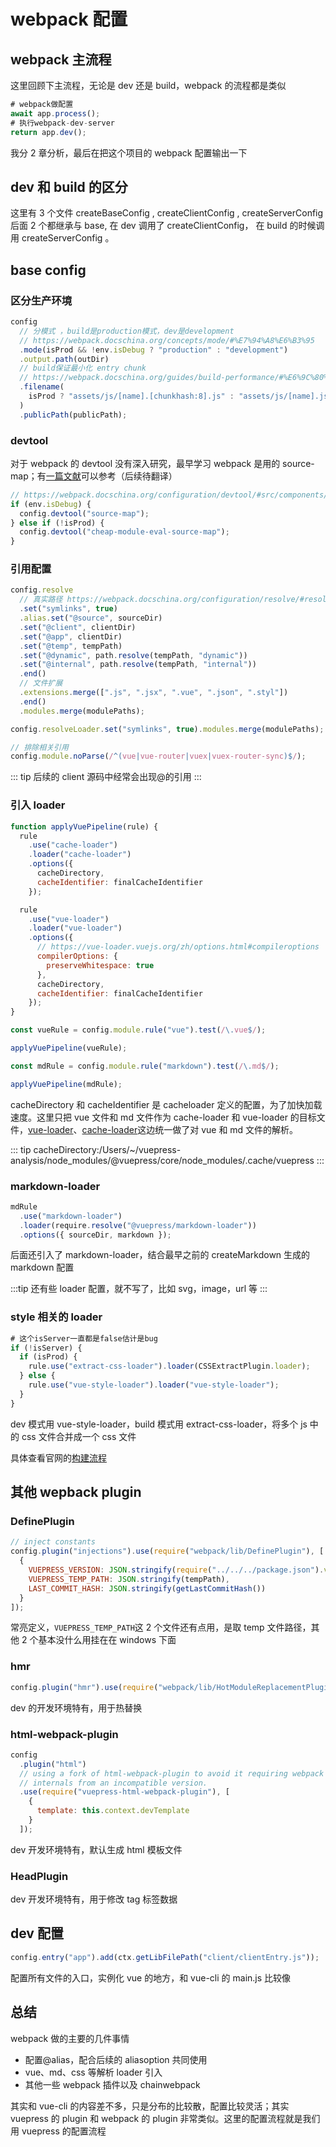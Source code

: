 # webpack 配置

## webpack 主流程

这里回顾下主流程，无论是 dev 还是 build，webpack 的流程都是类似

```js
# webpack做配置
await app.process();
# 执行webpack-dev-server
return app.dev();
```

我分 2 章分析，最后在把这个项目的 webpack 配置输出一下

## dev 和 build 的区分

这里有 3 个文件 createBaseConfig , createClientConfig , createServerConfig 后面 2 个都继承与 base, 在 dev 调用了 createClientConfig， 在 build 的时候调用 createServerConfig 。

## base config

### 区分生产环境

```js
config
  // 分模式 ，build是production模式，dev是development
  // https://webpack.docschina.org/concepts/mode/#%E7%94%A8%E6%B3%95
  .mode(isProd && !env.isDebug ? "production" : "development")
  .output.path(outDir)
  // build保证最小化 entry chunk
  // https://webpack.docschina.org/guides/build-performance/#%E6%9C%80%E5%B0%8F%E5%8C%96-entry-chunk
  .filename(
    isProd ? "assets/js/[name].[chunkhash:8].js" : "assets/js/[name].js"
  )
  .publicPath(publicPath);
```

### devtool

对于 webpack 的 devtool 没有深入研究，最早学习 webpack 是用的 source-map；有[一篇文献](https://blog.teamtreehouse.com/introduction-source-maps)可以参考（后续待翻译）

```js
// https://webpack.docschina.org/configuration/devtool/#src/components/Sidebar/Sidebar.jsx
if (env.isDebug) {
  config.devtool("source-map");
} else if (!isProd) {
  config.devtool("cheap-module-eval-source-map");
}
```

### 引用配置

```js
config.resolve
  // 真实路径 https://webpack.docschina.org/configuration/resolve/#resolve-symlinks
  .set("symlinks", true)
  .alias.set("@source", sourceDir)
  .set("@client", clientDir)
  .set("@app", clientDir)
  .set("@temp", tempPath)
  .set("@dynamic", path.resolve(tempPath, "dynamic"))
  .set("@internal", path.resolve(tempPath, "internal"))
  .end()
  // 文件扩展
  .extensions.merge([".js", ".jsx", ".vue", ".json", ".styl"])
  .end()
  .modules.merge(modulePaths);

config.resolveLoader.set("symlinks", true).modules.merge(modulePaths);

// 排除相关引用
config.module.noParse(/^(vue|vue-router|vuex|vuex-router-sync)$/);
```

::: tip
后续的 client 源码中经常会出现@的引用
:::

### 引入 loader

```js
function applyVuePipeline(rule) {
  rule
    .use("cache-loader")
    .loader("cache-loader")
    .options({
      cacheDirectory,
      cacheIdentifier: finalCacheIdentifier
    });

  rule
    .use("vue-loader")
    .loader("vue-loader")
    .options({
      // https://vue-loader.vuejs.org/zh/options.html#compileroptions
      compilerOptions: {
        preserveWhitespace: true
      },
      cacheDirectory,
      cacheIdentifier: finalCacheIdentifier
    });
}

const vueRule = config.module.rule("vue").test(/\.vue$/);

applyVuePipeline(vueRule);

const mdRule = config.module.rule("markdown").test(/\.md$/);

applyVuePipeline(mdRule);
```

cacheDirectory 和 cacheIdentifier 是 cacheloader 定义的配置，为了加快加载速度。这里只把 vue 文件和 md 文件作为 cache-loader 和 vue-loader 的目标文件，[vue-loader](https://vue-loader.vuejs.org/zh/options.html#cachedirectory-cacheidentifier)、[cache-loader](https://www.webpackjs.com/loaders/cache-loader/)这边统一做了对 vue 和 md 文件的解析。

::: tip
cacheDirectory:/Users/~/vuepress-analysis/node_modules/@vuepress/core/node_modules/.cache/vuepress
:::

### markdown-loader

```js
mdRule
  .use("markdown-loader")
  .loader(require.resolve("@vuepress/markdown-loader"))
  .options({ sourceDir, markdown });
```

后面还引入了 markdown-loader，结合最早之前的 createMarkdown 生成的 markdown 配置

:::tip
还有些 loader 配置，就不写了，比如 svg，image，url 等
:::

### style 相关的 loader

```js
# 这个isServer一直都是false估计是bug
if (!isServer) {
  if (isProd) {
    rule.use("extract-css-loader").loader(CSSExtractPlugin.loader);
  } else {
    rule.use("vue-style-loader").loader("vue-style-loader");
  }
}
```

dev 模式用 vue-style-loader，build 模式用 extract-css-loader，将多个 js 中的 css 文件合并成一个 css 文件

具体查看官网的[构建流程](https://v1.vuepress.vuejs.org/zh/config/#%E6%9E%84%E5%BB%BA%E6%B5%81%E7%A8%8B)

## 其他 wepback plugin

### DefinePlugin

```js
// inject constants
config.plugin("injections").use(require("webpack/lib/DefinePlugin"), [
  {
    VUEPRESS_VERSION: JSON.stringify(require("../../../package.json").version),
    VUEPRESS_TEMP_PATH: JSON.stringify(tempPath),
    LAST_COMMIT_HASH: JSON.stringify(getLastCommitHash())
  }
]);
```

常亮定义，`VUEPRESS_TEMP_PATH`这 2 个文件还有点用，是取 temp 文件路径，其他 2 个基本没什么用挂在在 windows 下面

### hmr

```js
config.plugin("hmr").use(require("webpack/lib/HotModuleReplacementPlugin"));
```

dev 的开发环境特有，用于热替换

### html-webpack-plugin

```js
config
  .plugin("html")
  // using a fork of html-webpack-plugin to avoid it requiring webpack
  // internals from an incompatible version.
  .use(require("vuepress-html-webpack-plugin"), [
    {
      template: this.context.devTemplate
    }
  ]);
```

dev 开发环境特有，默认生成 html 模板文件

### HeadPlugin

dev 开发环境特有，用于修改 tag 标签数据

## dev 配置

```js
config.entry("app").add(ctx.getLibFilePath("client/clientEntry.js"));
```

配置所有文件的入口，实例化 vue 的地方，和 vue-cli 的 main.js 比较像

## 总结

webpack 做的主要的几件事情

- 配置@alias，配合后续的 aliasoption 共同使用
- vue、md、css 等解析 loader 引入
- 其他一些 webpack 插件以及 chainwebpack

其实和 vue-cli 的内容差不多，只是分布的比较散，配置比较灵活；其实 vuepress 的 plugin 和 webpack 的 plugin 非常类似。这里的配置流程就是我们用 vuepress 的配置流程
